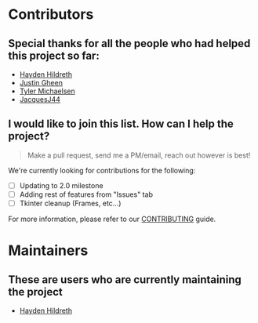 # Contributors

## Special thanks for all the people who had helped this project so far:

* [Hayden Hildreth](https://github.com/haydenhildreth)
* [Justin Gheen](https://github.com/PurpleHam)
* [Tyler Michaelsen](https://github.com/tylermichaelsen)
* [JacquesJ44](https://github.com/JacquesJ44)

## I would like to join this list. How can I help the project?

> Make a pull request, send me a PM/email, reach out however is best!

We're currently looking for contributions for the following:

- [ ] Updating to 2.0 milestone
- [ ] Adding rest of features from "Issues" tab
- [ ] Tkinter cleanup (Frames, etc...)

For more information, please refer to our [CONTRIBUTING](CONTRIBUTING.md) guide.

# Maintainers

## These are users who are currently maintaining the project

* [Hayden Hildreth](https://github.com/haydenhildreth)
